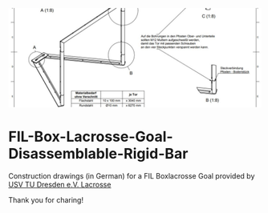 ![banner](https://github.com/DLaxV-Community-Projects-Hub/FIL-Box-Lacrosse-Goal-Disassemblable-Rigid-Bar/blob/main/banner.JPG)


# FIL-Box-Lacrosse-Goal-Disassemblable-Rigid-Bar
Construction drawings (in German) for a FIL Boxlacrosse Goal provided by [USV TU Dresden e.V. Lacrosse](https://www.usv-tu-dresden.de/abteilungen/ballsport/lacrosse.html)

Thank you for charing!
